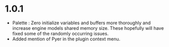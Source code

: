 # 1.0.1

- Palette : Zero initialize variables and buffers more thoroughly and increase engine models shared           memory size. These hopefully will have fixed some of the randomly occurring issues.
- Added mention of Pyer in the plugin context menu.
